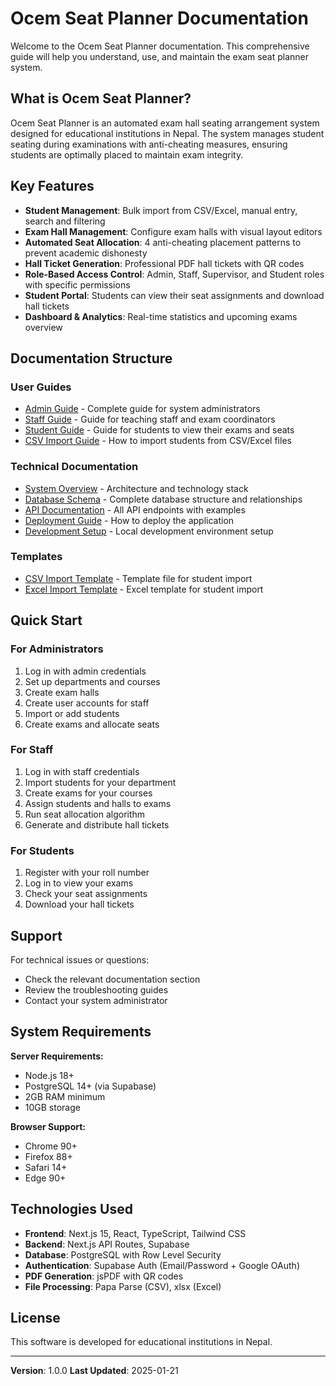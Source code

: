 # Ocem Seat Planner Documentation

Welcome to the Ocem Seat Planner documentation. This comprehensive guide will help you understand, use, and maintain the exam seat planner system.

## What is Ocem Seat Planner?

Ocem Seat Planner is an automated exam hall seating arrangement system designed for educational institutions in Nepal. The system manages student seating during examinations with anti-cheating measures, ensuring students are optimally placed to maintain exam integrity.

## Key Features

- **Student Management**: Bulk import from CSV/Excel, manual entry, search and filtering
- **Exam Hall Management**: Configure exam halls with visual layout editors
- **Automated Seat Allocation**: 4 anti-cheating placement patterns to prevent academic dishonesty
- **Hall Ticket Generation**: Professional PDF hall tickets with QR codes
- **Role-Based Access Control**: Admin, Staff, Supervisor, and Student roles with specific permissions
- **Student Portal**: Students can view their seat assignments and download hall tickets
- **Dashboard & Analytics**: Real-time statistics and upcoming exams overview

## Documentation Structure

### User Guides
- [Admin Guide](./guides/ADMIN_GUIDE.md) - Complete guide for system administrators
- [Staff Guide](./guides/STAFF_GUIDE.md) - Guide for teaching staff and exam coordinators
- [Student Guide](./guides/STUDENT_GUIDE.md) - Guide for students to view their exams and seats
- [CSV Import Guide](./guides/CSV_IMPORT_GUIDE.md) - How to import students from CSV/Excel files

### Technical Documentation
- [System Overview](./technical/SYSTEM_OVERVIEW.md) - Architecture and technology stack
- [Database Schema](./technical/DATABASE_SCHEMA.md) - Complete database structure and relationships
- [API Documentation](./technical/API_DOCUMENTATION.md) - All API endpoints with examples
- [Deployment Guide](./technical/DEPLOYMENT_GUIDE.md) - How to deploy the application
- [Development Setup](./technical/DEVELOPMENT_SETUP.md) - Local development environment setup

### Templates
- [CSV Import Template](./templates/student_import_template.csv) - Template file for student import
- [Excel Import Template](./templates/student_import_template.xlsx) - Excel template for student import

## Quick Start

### For Administrators
1. Log in with admin credentials
2. Set up departments and courses
3. Create exam halls
4. Create user accounts for staff
5. Import or add students
6. Create exams and allocate seats

### For Staff
1. Log in with staff credentials
2. Import students for your department
3. Create exams for your courses
4. Assign students and halls to exams
5. Run seat allocation algorithm
6. Generate and distribute hall tickets

### For Students
1. Register with your roll number
2. Log in to view your exams
3. Check your seat assignments
4. Download your hall tickets

## Support

For technical issues or questions:
- Check the relevant documentation section
- Review the troubleshooting guides
- Contact your system administrator

## System Requirements

**Server Requirements:**
- Node.js 18+
- PostgreSQL 14+ (via Supabase)
- 2GB RAM minimum
- 10GB storage

**Browser Support:**
- Chrome 90+
- Firefox 88+
- Safari 14+
- Edge 90+

## Technologies Used

- **Frontend**: Next.js 15, React, TypeScript, Tailwind CSS
- **Backend**: Next.js API Routes, Supabase
- **Database**: PostgreSQL with Row Level Security
- **Authentication**: Supabase Auth (Email/Password + Google OAuth)
- **PDF Generation**: jsPDF with QR codes
- **File Processing**: Papa Parse (CSV), xlsx (Excel)

## License

This software is developed for educational institutions in Nepal.

---

**Version**: 1.0.0
**Last Updated**: 2025-01-21
